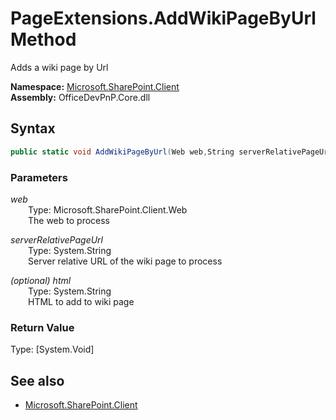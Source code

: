 # PageExtensions.AddWikiPageByUrl Method  
Adds a wiki page by Url  

**Namespace:** [Microsoft.SharePoint.Client](Microsoft.SharePoint.Client.md)  
**Assembly:** OfficeDevPnP.Core.dll  
## Syntax
```C#
public static void AddWikiPageByUrl(Web web,String serverRelativePageUrl,String html)
```
### Parameters
*web*  
&emsp;&emsp;Type: Microsoft.SharePoint.Client.Web  
&emsp;&emsp;The web to process  
  
*serverRelativePageUrl*  
&emsp;&emsp;Type: System.String  
&emsp;&emsp;Server relative URL of the wiki page to process  
  
*(optional) html*  
&emsp;&emsp;Type: System.String  
&emsp;&emsp;HTML to add to wiki page  
  
### Return Value
Type: [System.Void]  

## See also
- [Microsoft.SharePoint.Client](Microsoft.SharePoint.Client.md)
